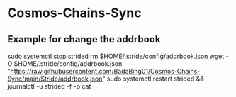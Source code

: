 # Cosmos-Chains-Sync
## Example for change the addrbook

sudo systemctl stop strided
rm $HOME/.stride/config/addrbook.json
wget -O $HOME/.stride/config/addrbook.json "https://raw.githubusercontent.com/BadaBing01/Cosmos-Chains-Sync/main/Stride/addrbook.json"
sudo systemctl restart strided && journalctl -u strided -f -o cat
